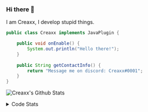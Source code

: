 ### Hi there 👋

I am Creaxx, I develop stupid things. 

```java
public class Creaxx implements JavaPlugin {

    public void onEnable() {
        System.out.println("Hello there!");
    }
    
    public String getContactInfo() {
        return "Message me on discord: Creaxx#0001";
    }
}
```

![Creaxx's Github Stats](https://github-readme-stats.vercel.app/api?username=CreaxxOG&show_icons=true&theme=dark&count_private=true)

<details>
  <summary>Code Stats</summary>

<!--START_SECTION:waka-->
![Code Time](http://img.shields.io/badge/Code%20Time-889%20hrs%2055%20mins-blue)

![Lines of code](https://img.shields.io/badge/From%20Hello%20World%20I%27ve%20Written-3%20Thousand%20lines%20of%20code-blue)

**🐱 My GitHub Data** 

> 🏆 549 Contributions in the Year 2022
 > 
> 📦 227.2 kB Used in GitHub's Storage 
 > 
> 🚫 Not Opted to Hire
 > 
> 📜 3 Public Repositories 
 > 
> 🔑 2 Private Repositories  
 > 
**I'm a Night 🦉** 

```text
🌞 Morning    13 commits     █░░░░░░░░░░░░░░░░░░░░░░░░   3.81% 
🌆 Daytime    151 commits    ███████████░░░░░░░░░░░░░░   44.28% 
🌃 Evening    157 commits    ███████████░░░░░░░░░░░░░░   46.04% 
🌙 Night      20 commits     █░░░░░░░░░░░░░░░░░░░░░░░░   5.87%

```
📅 **I'm Most Productive on Wednesday** 

```text
Monday       50 commits     ███░░░░░░░░░░░░░░░░░░░░░░   14.66% 
Tuesday      64 commits     ████░░░░░░░░░░░░░░░░░░░░░   18.77% 
Wednesday    67 commits     █████░░░░░░░░░░░░░░░░░░░░   19.65% 
Thursday     49 commits     ███░░░░░░░░░░░░░░░░░░░░░░   14.37% 
Friday       46 commits     ███░░░░░░░░░░░░░░░░░░░░░░   13.49% 
Saturday     26 commits     ██░░░░░░░░░░░░░░░░░░░░░░░   7.62% 
Sunday       39 commits     ██░░░░░░░░░░░░░░░░░░░░░░░   11.44%

```


📊 **This Week I Spent My Time On** 

```text
💬 Programming Languages: 
Java                     21 hrs 3 mins       ████████████████████████░   96.21% 
XML                      25 mins             ░░░░░░░░░░░░░░░░░░░░░░░░░   1.95% 
TypeScript               8 mins              ░░░░░░░░░░░░░░░░░░░░░░░░░   0.64% 
YAML                     6 mins              ░░░░░░░░░░░░░░░░░░░░░░░░░   0.47% 
Kotlin                   5 mins              ░░░░░░░░░░░░░░░░░░░░░░░░░   0.44%

🔥 Editors: 
IntelliJ                 21 hrs 53 mins      █████████████████████████   100.0%

```

**I Mostly Code in Java** 

```text
Java                     6 repos             ████████████████░░░░░░░░░   66.67% 
EJS                      1 repo              ██░░░░░░░░░░░░░░░░░░░░░░░   11.11% 
Kotlin                   1 repo              ██░░░░░░░░░░░░░░░░░░░░░░░   11.11% 
Python                   1 repo              ██░░░░░░░░░░░░░░░░░░░░░░░   11.11%

```



 Last Updated on 17/09/2022 02:34:25 UTC
<!--END_SECTION:waka-->
</details>
